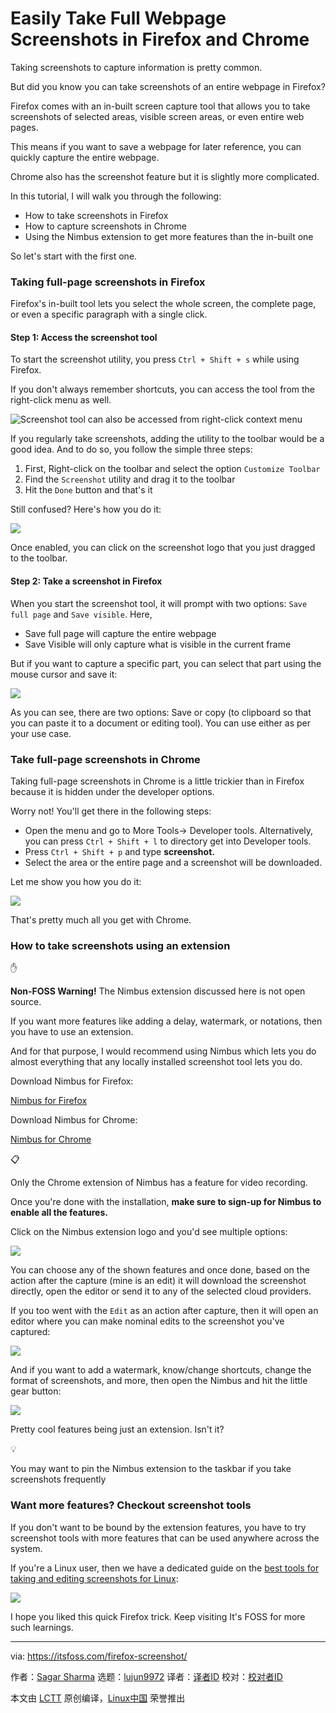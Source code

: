 [#]: subject: "Easily Take Full Webpage Screenshots in Firefox and Chrome"
[#]: via: "https://itsfoss.com/firefox-screenshot/"
[#]: author: "Sagar Sharma https://itsfoss.com/author/sagar/"
[#]: collector: "lujun9972"
[#]: translator: " "
[#]: reviewer: " "
[#]: publisher: " "
[#]: url: " "

Easily Take Full Webpage Screenshots in Firefox and Chrome
======

Taking screenshots to capture information is pretty common.

But did you know you can take screenshots of an entire webpage in Firefox?

Firefox comes with an in-built screen capture tool that allows you to take screenshots of selected areas, visible screen areas, or even entire web pages.

This means if you want to save a webpage for later reference, you can quickly capture the entire webpage.

Chrome also has the screenshot feature but it is slightly more complicated.

In this tutorial, I will walk you through the following:

  * How to take screenshots in Firefox
  * How to capture screenshots in Chrome
  * Using the Nimbus extension to get more features than the in-built one



So let's start with the first one.

### Taking full-page screenshots in Firefox

Firefox's in-built tool lets you select the whole screen, the complete page, or even a specific paragraph with a single click.

#### Step 1: Access the screenshot tool

To start the screenshot utility, you press `Ctrl + Shift + s` while using Firefox.

If you don't always remember shortcuts, you can access the tool from the right-click menu as well.

![Screenshot tool can also be accessed from right-click context menu][1]

If you regularly take screenshots, adding the utility to the toolbar would be a good idea. And to do so, you follow the simple three steps:

  1. First, Right-click on the toolbar and select the option `Customize Toolbar`
  2. Find the `Screenshot` utility and drag it to the toolbar
  3. Hit the `Done` button and that's it



Still confused? Here's how you do it:

![][2]

Once enabled, you can click on the screenshot logo that you just dragged to the toolbar.

#### Step 2: Take a screenshot in Firefox

When you start the screenshot tool, it will prompt with two options: `Save full page` and `Save visible`. Here,

  * Save full page will capture the entire webpage
  * Save Visible will only capture what is visible in the current frame



But if you want to capture a specific part, you can select that part using the mouse cursor and save it:

![][3]

As you can see, there are two options: Save or copy (to clipboard so that you can paste it to a document or editing tool). You can use either as per your use case.

### Take full-page screenshots in Chrome

Taking full-page screenshots in Chrome is a little trickier than in Firefox because it is hidden under the developer options.

Worry not! You'll get there in the following steps:

  * Open the menu and go to More Tools-> Developer tools. Alternatively, you can press `Ctrl + Shift + l` to directory get into Developer tools.
  * Press `Ctrl + Shift + p` and type **screenshot.**
  * Select the area or the entire page and a screenshot will be downloaded.



Let me show you how you do it:

![][4]

That's pretty much all you get with Chrome.

### How to take screenshots using an extension

✋

****Non-FOSS Warning!**** The Nimbus extension discussed here is not open source.

If you want more features like adding a delay, watermark, or notations, then you have to use an extension.

And for that purpose, I would recommend using Nimbus which lets you do almost everything that any locally installed screenshot tool lets you do.

Download Nimbus for Firefox:

[Nimbus for Firefox][5]

Download Nimbus for Chrome:

[Nimbus for Chrome][6]

📋

Only the Chrome extension of Nimbus has a feature for video recording.

Once you're done with the installation, **make sure to sign-up for Nimbus to enable all the features.**

Click on the Nimbus extension logo and you'd see multiple options:

![][7]

You can choose any of the shown features and once done, based on the action after the capture (mine is an edit) it will download the screenshot directly, open the editor or send it to any of the selected cloud providers.

If you too went with the `Edit` as an action after capture, then it will open an editor where you can make nominal edits to the screenshot you've captured:

![][8]

And if you want to add a watermark, know/change shortcuts, change the format of screenshots, and more, then open the Nimbus and hit the little gear button:

![][9]

Pretty cool features being just an extension. Isn't it?

💡

You may want to pin the Nimbus extension to the taskbar if you take screenshots frequently

### Want more features? Checkout screenshot tools

If you don't want to be bound by the extension features, you have to try screenshot tools with more features that can be used anywhere across the system.

If you're a Linux user, then we have a dedicated guide on the [best tools for taking and editing screenshots for Linux][10]:

![][11]

I hope you liked this quick Firefox trick. Keep visiting It's FOSS for more such learnings.

--------------------------------------------------------------------------------

via: https://itsfoss.com/firefox-screenshot/

作者：[Sagar Sharma][a]
选题：[lujun9972][b]
译者：[译者ID](https://github.com/译者ID)
校对：[校对者ID](https://github.com/校对者ID)

本文由 [LCTT](https://github.com/LCTT/TranslateProject) 原创编译，[Linux中国](https://linux.cn/) 荣誉推出

[a]: https://itsfoss.com/author/sagar/
[b]: https://github.com/lujun9972
[1]: https://itsfoss.com/content/images/2023/08/take-screenshot-firefox.png
[2]: https://itsfoss.com/content/images/2023/08/Add-screenshot-feature-to-Firefox-browser-1.gif
[3]: https://itsfoss.com/content/images/2023/08/Capture-specific-part-of-webpage-to-screenshot-in-Firefox.gif
[4]: https://itsfoss.com/content/images/2023/08/Take-screenshots-in-Google-chrome-without-any-extension-2-.gif
[5]: https://addons.mozilla.org/en-US/firefox/addon/nimbus-screenshot/?utm_source=addons.mozilla.org&utm_medium=referral&utm_content=search
[6]: https://chrome.google.com/webstore/detail/nimbus-screenshot-screen/bpconcjcammlapcogcnnelfmaeghhagj?ref=itsfoss.com
[7]: https://itsfoss.com/content/images/2023/08/Use-nimbus-extension-to-take-full-screen-screenshots-in-chrome-and-firefox.png
[8]: https://itsfoss.com/content/images/2023/08/Edit-screenshots-captured-in-Firefox-and-Chrome.png
[9]: https://itsfoss.com/content/images/2023/08/Additional-settings-of-Nimbus.png
[10]: https://itsfoss.com/take-screenshot-linux/
[11]: https://itsfoss.com/content/images/size/w256h256/2022/12/android-chrome-192x192.png
